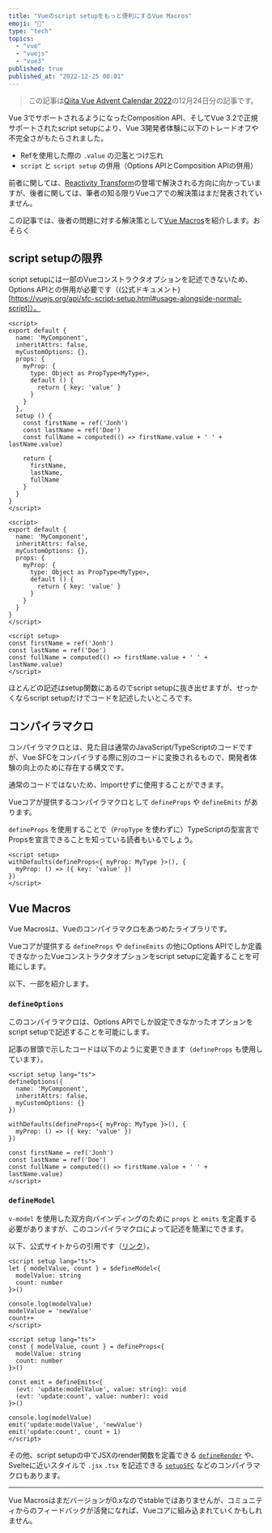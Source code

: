 ```yaml
---
title: "Vueのscript setupをもっと便利にするVue Macros"
emoji: "📑"
type: "tech"
topics:
  - "vue"
  - "vuejs"
  - "vue3"
published: true
published_at: "2022-12-25 00:01"
---
```


> この記事は[Qiita Vue Advent Calendar 2022](https://qiita.com/advent-calendar/2022/vue)の12月24日分の記事です。

Vue 3でサポートされるようになったComposition API、そしてVue 3.2で正規サポートされたscript setupにより、Vue 3開発者体験に以下のトレードオフや不完全さがもたらされました。

- Refを使用した際の `.value` の氾濫とつけ忘れ
- `script` と `script setup` の併用（Options APIとComposition APIの併用）

前者に関しては、[Reactivity Transform](https://vuejs.org/guide/extras/reactivity-transform.html#refs-vs-reactive-variables)の登場で解決される方向に向かっていますが、後者に関しては、筆者の知る限りVueコアでの解決策はまだ発表されていません。

この記事では、後者の問題に対する解決策として[Vue Macros](https://vue-macros.sxzz.moe/)を紹介します。おそらく

## script setupの限界

script setupには一部のVueコンストラクタオプションを記述できないため、Options APIとの併用が必要です（(公式ドキュメント)[https://vuejs.org/api/sfc-script-setup.html#usage-alongside-normal-script]）。

```vue
<script>
export default {
  name: 'MyComponent',
  inheritAttrs: false,
  myCustomOptions: {},
  props: {
    myProp: {
      type: Object as PropType<MyType>,
      default () {
        return { key: 'value' }
      }
    }
  },
  setup () {
    const firstName = ref('Jonh')
    const lastName = ref('Doe')
    const fullName = computed(() => firstName.value + ' ' + lastName.value)

    return {
      firstName,
      lastName,
      fullName
    }
  }
}
</script>
```

```vue
<script>
export default {
  name: 'MyComponent',
  inheritAttrs: false,
  myCustomOptions: {},
  props: {
    myProp: {
      type: Object as PropType<MyType>,
      default () {
        return { key: 'value' }
      }
    }
  }
}
</script>

<script setup>
const firstName = ref('Jonh')
const lastName = ref('Doe')
const fullName = computed(() => firstName.value + ' ' + lastName.value)
</script>
```

ほとんどの記述はsetup関数にあるのでscript setupに抜き出せますが、せっかくならscript setupだけでコードを記述したいところです。

## コンパイラマクロ

コンパイラマクロとは、見た目は通常のJavaScript/TypeScriptのコードですが、Vue SFCをコンパイラする際に別のコードに変換されるもので、開発者体験の向上のために存在する構文です。

通常のコードではないため、importせずに使用することができます。

Vueコアが提供するコンパイラマクロとして `defineProps` や `defineEmits` があります。

`defineProps` を使用することで（`PropType` を使わずに）TypeScriptの型宣言でPropsを宣言できることを知っている読者もいるでしょう。

```vue
<script setup>
withDefaults(defineProps<{ myProp: MyType }>(), {
  myProp: () => ({ key: 'value' })
})
</script>
```

## Vue Macros

Vue Macrosは、Vueのコンパイラマクロをあつめたライブラリです。

Vueコアが提供する `defineProps` や `defineEmits` の他にOptions APIでしか定義できなかったVueコンストラクタオプションをscript setupに定義することを可能にします。

以下、一部を紹介します。

### `defineOptions`

このコンパイラマクロは、Options APIでしか設定できなかったオプションをscript setupで記述することを可能にします。

記事の冒頭で示したコードは以下のように変更できます（`defineProps` も使用しています）。

```vue
<script setup lang="ts">
defineOptions({
  name: 'MyComponent',
  inheritAttrs: false,
  myCustomOptions: {}
})

withDefaults(defineProps<{ myProp: MyType }>(), {
  myProp: () => ({ key: 'value' })
})

const firstName = ref('Jonh')
const lastName = ref('Doe')
const fullName = computed(() => firstName.value + ' ' + lastName.value)
</script>
```

### `defineModel`

`v-model` を使用した双方向バインディングのために `props` と `emits` を定義する必要がありますが、このコンパイラマクロによって記述を簡潔にできます。

以下、公式サイトからの引用です（[リンク](https://vue-macros.sxzz.moe/macros/define-model.html#with-reactivity-transform)）。

```vue
<script setup lang="ts">
let { modelValue, count } = $defineModel<{
  modelValue: string
  count: number
}>()

console.log(modelValue)
modelValue = 'newValue'
count++
</script>
```

```vue
<script setup lang="ts">
const { modelValue, count } = defineProps<{
  modelValue: string
  count: number
}>()

const emit = defineEmits<{
  (evt: 'update:modelValue', value: string): void
  (evt: 'update:count', value: number): void
}>()

console.log(modelValue)
emit('update:modelValue', 'newValue')
emit('update:count', count + 1)
</script>
```

その他、script setupの中でJSXのrender関数を定義できる [`defineRender`](https://vue-macros.sxzz.moe/macros/define-render.html) や、Svelteに近いスタイルで `.jsx` `.tsx` を記述できる [`setupSFC`](https://vue-macros.sxzz.moe/macros/setup-sfc.html) などのコンパイラマクロもあります。

---

Vue Macrosはまだバージョンが0.xなのでstableではありませんが、コミュニティからのフィードバックが活発になれば、Vueコアに組み込まれていくかもしれません。
